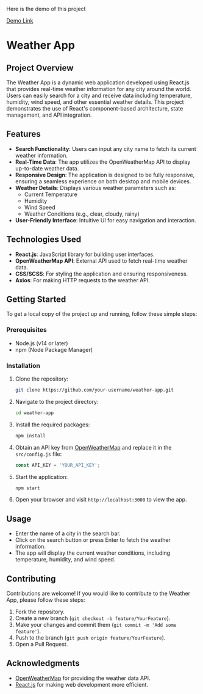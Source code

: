 Here is the demo of this project 

[Demo Link](https://utkarsh-weather-app-anand.netlify.app) 

# Weather App

## Project Overview

The Weather App is a dynamic web application developed using React.js that provides real-time weather information for any city around the world. Users can easily search for a city and receive data including temperature, humidity, wind speed, and other essential weather details. This project demonstrates the use of React's component-based architecture, state management, and API integration.

## Features

- **Search Functionality**: Users can input any city name to fetch its current weather information.
- **Real-Time Data**: The app utilizes the OpenWeatherMap API to display up-to-date weather data.
- **Responsive Design**: The application is designed to be fully responsive, ensuring a seamless experience on both desktop and mobile devices.
- **Weather Details**: Displays various weather parameters such as:
  - Current Temperature
  - Humidity
  - Wind Speed
  - Weather Conditions (e.g., clear, cloudy, rainy)
- **User-Friendly Interface**: Intuitive UI for easy navigation and interaction.

## Technologies Used

- **React.js**: JavaScript library for building user interfaces.
- **OpenWeatherMap API**: External API used to fetch real-time weather data.
- **CSS/SCSS**: For styling the application and ensuring responsiveness.
- **Axios**: For making HTTP requests to the weather API.

## Getting Started

To get a local copy of the project up and running, follow these simple steps:

### Prerequisites

- Node.js (v14 or later)
- npm (Node Package Manager)

### Installation

1. Clone the repository:
   ```bash
   git clone https://github.com/your-username/weather-app.git
   ```

2. Navigate to the project directory:
   ```bash
   cd weather-app
   ```

3. Install the required packages:
   ```bash
   npm install
   ```

4. Obtain an API key from [OpenWeatherMap](https://openweathermap.org/api) and replace it in the `src/config.js` file:
   ```javascript
   const API_KEY = 'YOUR_API_KEY';
   ```

5. Start the application:
   ```bash
   npm start
   ```

6. Open your browser and visit `http://localhost:3000` to view the app.

## Usage

- Enter the name of a city in the search bar.
- Click on the search button or press Enter to fetch the weather information.
- The app will display the current weather conditions, including temperature, humidity, and wind speed.

## Contributing

Contributions are welcome! If you would like to contribute to the Weather App, please follow these steps:

1. Fork the repository.
2. Create a new branch (`git checkout -b feature/YourFeature`).
3. Make your changes and commit them (`git commit -m 'Add some feature'`).
4. Push to the branch (`git push origin feature/YourFeature`).
5. Open a Pull Request.

## Acknowledgments

- [OpenWeatherMap](https://openweathermap.org/) for providing the weather data API.
- [React.js](https://reactjs.org/) for making web development more efficient.







